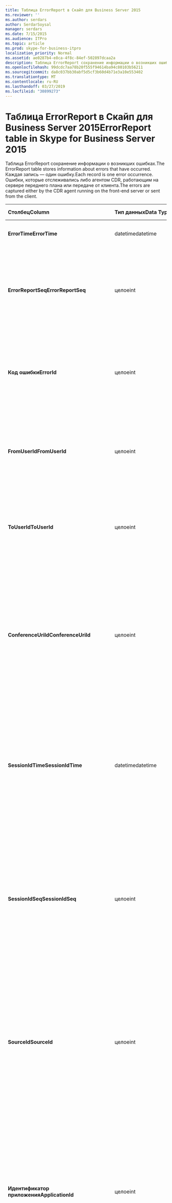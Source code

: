 ```yaml
---
title: Таблица ErrorReport в Скайп для Business Server 2015
ms.reviewer: ''
ms.author: serdars
author: SerdarSoysal
manager: serdars
ms.date: 7/15/2015
ms.audience: ITPro
ms.topic: article
ms.prod: skype-for-business-itpro
localization_priority: Normal
ms.assetid: ae0287b4-e8ca-4f8c-84ef-502897dcaa2a
description: Таблица ErrorReport сохранение информации о возникших ошибках. Каждая запись — один ошибку. Ошибки, которые отслеживались либо агентом CDR, работающим на сервере переднего плана или передаче от клиента.
ms.openlocfilehash: 99dcdc7aa78b20f555f94614ba94c80103b56211
ms.sourcegitcommit: da8c037bb30abf5d5cf3b60d4b71e3a10e553402
ms.translationtype: MT
ms.contentlocale: ru-RU
ms.lasthandoff: 03/27/2019
ms.locfileid: "30899273"
---
```

# <a name="errorreport-table-in-skype-for-business-server-2015"></a><span data-ttu-id="de521-105">Таблица ErrorReport в Скайп для Business Server 2015</span><span class="sxs-lookup"><span data-stu-id="de521-105">ErrorReport table in Skype for Business Server 2015</span></span>
 
<span data-ttu-id="de521-106">Таблица ErrorReport сохранение информации о возникших ошибках.</span><span class="sxs-lookup"><span data-stu-id="de521-106">The ErrorReport table stores information about errors that have occurred.</span></span> <span data-ttu-id="de521-107">Каждая запись — один ошибку.</span><span class="sxs-lookup"><span data-stu-id="de521-107">Each record is one error occurrence.</span></span> <span data-ttu-id="de521-108">Ошибки, которые отслеживались либо агентом CDR, работающим на сервере переднего плана или передаче от клиента.</span><span class="sxs-lookup"><span data-stu-id="de521-108">The errors are captured either by the CDR agent running on the front-end server or sent from the client.</span></span>
  
|<span data-ttu-id="de521-109">**Столбец**</span><span class="sxs-lookup"><span data-stu-id="de521-109">**Column**</span></span>|<span data-ttu-id="de521-110">**Тип данных**</span><span class="sxs-lookup"><span data-stu-id="de521-110">**Data Type**</span></span>|<span data-ttu-id="de521-111">**Ключ/индекс**</span><span class="sxs-lookup"><span data-stu-id="de521-111">**Key/Index**</span></span>|<span data-ttu-id="de521-112">**Сведения**</span><span class="sxs-lookup"><span data-stu-id="de521-112">**Details**</span></span>|
|:-----|:-----|:-----|:-----|
|<span data-ttu-id="de521-113">**ErrorTime**</span><span class="sxs-lookup"><span data-stu-id="de521-113">**ErrorTime**</span></span> <br/> |<span data-ttu-id="de521-114">datetime</span><span class="sxs-lookup"><span data-stu-id="de521-114">datetime</span></span>  <br/> |<span data-ttu-id="de521-115">Primary</span><span class="sxs-lookup"><span data-stu-id="de521-115">Primary</span></span>  <br/> |<span data-ttu-id="de521-116">Дата и время возникновения ошибки.</span><span class="sxs-lookup"><span data-stu-id="de521-116">Date and time the error occurred.</span></span>  <br/> |
|<span data-ttu-id="de521-117">**ErrorReportSeq**</span><span class="sxs-lookup"><span data-stu-id="de521-117">**ErrorReportSeq**</span></span> <br/> |<span data-ttu-id="de521-118">целое</span><span class="sxs-lookup"><span data-stu-id="de521-118">int</span></span>  <br/> |<span data-ttu-id="de521-119">Primary</span><span class="sxs-lookup"><span data-stu-id="de521-119">Primary</span></span>  <br/> |<span data-ttu-id="de521-120">Номер идентификатора для идентификации отчет об ошибках.</span><span class="sxs-lookup"><span data-stu-id="de521-120">ID number to identify the error report.</span></span> <span data-ttu-id="de521-121">Используется в сочетании с **ErrorTime** для уникальной идентификации отчет об ошибке.</span><span class="sxs-lookup"><span data-stu-id="de521-121">Used in conjunction with **ErrorTime** to uniquely identify an error report.</span></span> <br/> |
|<span data-ttu-id="de521-122">**Код ошибки**</span><span class="sxs-lookup"><span data-stu-id="de521-122">**ErrorId**</span></span> <br/> |<span data-ttu-id="de521-123">целое</span><span class="sxs-lookup"><span data-stu-id="de521-123">int</span></span>  <br/> |<span data-ttu-id="de521-124">Внешний</span><span class="sxs-lookup"><span data-stu-id="de521-124">Foreign</span></span>  <br/> |<span data-ttu-id="de521-125">Уникальный идентификатор типа ошибки.</span><span class="sxs-lookup"><span data-stu-id="de521-125">Unique ID of the error type.</span></span> <span data-ttu-id="de521-126">[Таблица errordef в Скайп для Business Server 2015](errordef.md) для получения дополнительных сведений см.</span><span class="sxs-lookup"><span data-stu-id="de521-126">See the [ErrorDef table in Skype for Business Server 2015](errordef.md) for more information.</span></span> <br/> |
|<span data-ttu-id="de521-127">**FromUserId**</span><span class="sxs-lookup"><span data-stu-id="de521-127">**FromUserId**</span></span> <br/> |<span data-ttu-id="de521-128">целое</span><span class="sxs-lookup"><span data-stu-id="de521-128">int</span></span>  <br/> |<span data-ttu-id="de521-129">Внешний</span><span class="sxs-lookup"><span data-stu-id="de521-129">Foreign</span></span>  <br/> |<span data-ttu-id="de521-130">Пользователя, инициировавшего запрос, вызвавшей ошибку.</span><span class="sxs-lookup"><span data-stu-id="de521-130">User who originated the request that caused the error.</span></span> <span data-ttu-id="de521-131">В [таблице пользователей](users.md) для получения дополнительных сведений см.</span><span class="sxs-lookup"><span data-stu-id="de521-131">See the [Users table](users.md) for more information.</span></span> <br/> |
|<span data-ttu-id="de521-132">**ToUserId**</span><span class="sxs-lookup"><span data-stu-id="de521-132">**ToUserId**</span></span> <br/> |<span data-ttu-id="de521-133">целое</span><span class="sxs-lookup"><span data-stu-id="de521-133">int</span></span>  <br/> |<span data-ttu-id="de521-134">Внешний</span><span class="sxs-lookup"><span data-stu-id="de521-134">Foreign</span></span>  <br/> |<span data-ttu-id="de521-135">Конечный пользователь для запроса, вызвавшей ошибку.</span><span class="sxs-lookup"><span data-stu-id="de521-135">Destination user for the request that caused the error.</span></span> <span data-ttu-id="de521-136">В [таблице пользователей](users.md) для получения дополнительных сведений см.</span><span class="sxs-lookup"><span data-stu-id="de521-136">See the [Users table](users.md) for more information.</span></span> <br/> |
|<span data-ttu-id="de521-137">**ConferenceUriId**</span><span class="sxs-lookup"><span data-stu-id="de521-137">**ConferenceUriId**</span></span> <br/> |<span data-ttu-id="de521-138">целое</span><span class="sxs-lookup"><span data-stu-id="de521-138">int</span></span>  <br/> |<span data-ttu-id="de521-139">Внешний</span><span class="sxs-lookup"><span data-stu-id="de521-139">Foreign</span></span>  <br/> |<span data-ttu-id="de521-140">URI конференции связанных с этой ошибкой.</span><span class="sxs-lookup"><span data-stu-id="de521-140">Conference URI related to the error.</span></span> <span data-ttu-id="de521-141">[Таблица ConferenceUris в Скайп для Business Server 2015](conferenceuris.md) для получения дополнительных сведений см.</span><span class="sxs-lookup"><span data-stu-id="de521-141">See the [ConferenceUris table in Skype for Business Server 2015](conferenceuris.md) for more information.</span></span> <span data-ttu-id="de521-142">Как правило если ConferenceUriId не равно null, затем FromUserId или ToUserId будет null.</span><span class="sxs-lookup"><span data-stu-id="de521-142">Typically, if ConferenceUriId is not null, then either FromUserId or ToUserId will be null.</span></span> <br/> |
|<span data-ttu-id="de521-143">**SessionIdTime**</span><span class="sxs-lookup"><span data-stu-id="de521-143">**SessionIdTime**</span></span> <br/> |<span data-ttu-id="de521-144">datetime</span><span class="sxs-lookup"><span data-stu-id="de521-144">datetime</span></span>  <br/> |<span data-ttu-id="de521-145">Внешний</span><span class="sxs-lookup"><span data-stu-id="de521-145">Foreign</span></span>  <br/> |<span data-ttu-id="de521-146">Используется совместно с **SessionIdSeq** для уникальной идентификации сеанса.</span><span class="sxs-lookup"><span data-stu-id="de521-146">Used in conjunction with **SessionIdSeq** to uniquely identify a session.</span></span> <span data-ttu-id="de521-147">В разделе [диалоговых окон в таблице в Скайп для Business Server 2015](dialogs.md) для получения дополнительных сведений.</span><span class="sxs-lookup"><span data-stu-id="de521-147">See the [Dialogs table in Skype for Business Server 2015](dialogs.md) for more information.</span></span> <br/> |
|<span data-ttu-id="de521-148">**SessionIdSeq**</span><span class="sxs-lookup"><span data-stu-id="de521-148">**SessionIdSeq**</span></span> <br/> |<span data-ttu-id="de521-149">целое</span><span class="sxs-lookup"><span data-stu-id="de521-149">int</span></span>  <br/> |<span data-ttu-id="de521-150">Внешний</span><span class="sxs-lookup"><span data-stu-id="de521-150">Foreign</span></span>  <br/> |<span data-ttu-id="de521-151">Номер идентификатора для идентификации сеанса.</span><span class="sxs-lookup"><span data-stu-id="de521-151">ID number to identify the session.</span></span> <span data-ttu-id="de521-152">Используется в сочетании с **SessionIdTime** для уникальной идентификации сеанса.</span><span class="sxs-lookup"><span data-stu-id="de521-152">Used in conjunction with **SessionIdTime** to uniquely identify a session.</span></span> <span data-ttu-id="de521-153">В разделе [диалоговых окон в таблице в Скайп для Business Server 2015](dialogs.md) для получения дополнительных сведений.</span><span class="sxs-lookup"><span data-stu-id="de521-153">See the [Dialogs table in Skype for Business Server 2015](dialogs.md) for more information.</span></span> <br/> |
|<span data-ttu-id="de521-154">**SourceId**</span><span class="sxs-lookup"><span data-stu-id="de521-154">**SourceId**</span></span> <br/> |<span data-ttu-id="de521-155">целое</span><span class="sxs-lookup"><span data-stu-id="de521-155">int</span></span>  <br/> |<span data-ttu-id="de521-156">Внешний</span><span class="sxs-lookup"><span data-stu-id="de521-156">Foreign</span></span>  <br/> |<span data-ttu-id="de521-157">Сервер, который отправляется отчет об ошибках (Если отчет отправляется с серверным компонентом).</span><span class="sxs-lookup"><span data-stu-id="de521-157">Server that sent the error report (if the report is being sent from a server component).</span></span> <span data-ttu-id="de521-158">В [таблице серверы](servers.md) для получения дополнительных сведений см.</span><span class="sxs-lookup"><span data-stu-id="de521-158">See the [Servers table](servers.md) for more information.</span></span> <br/> <span data-ttu-id="de521-159">В этом поле было представлено в Microsoft Lync Server 2013.</span><span class="sxs-lookup"><span data-stu-id="de521-159">This field was introduced in Microsoft Lync Server 2013.</span></span>  <br/> |
|<span data-ttu-id="de521-160">**Идентификатор приложения**</span><span class="sxs-lookup"><span data-stu-id="de521-160">**ApplicationId**</span></span> <br/> |<span data-ttu-id="de521-161">целое</span><span class="sxs-lookup"><span data-stu-id="de521-161">int</span></span>  <br/> |<span data-ttu-id="de521-162">Внешний</span><span class="sxs-lookup"><span data-stu-id="de521-162">Foreign</span></span>  <br/> |<span data-ttu-id="de521-163">Сервер, который отправляется отчет об ошибках (Если отчет отправляется с серверным компонентом).</span><span class="sxs-lookup"><span data-stu-id="de521-163">Server that sent the error report (if the report is being sent from a server component).</span></span> <span data-ttu-id="de521-164">В [таблице приложения в Скайп для Business Server 2015](application.md) для получения дополнительных сведений см.</span><span class="sxs-lookup"><span data-stu-id="de521-164">See the [Application table in Skype for Business Server 2015](application.md) for more information.</span></span> <br/> <span data-ttu-id="de521-165">В этом поле было представлено в Microsoft Lync Server 2013.</span><span class="sxs-lookup"><span data-stu-id="de521-165">This field was introduced in Microsoft Lync Server 2013.</span></span>  <br/> |
|<span data-ttu-id="de521-166">**MsDiagHeader**</span><span class="sxs-lookup"><span data-stu-id="de521-166">**MsDiagHeader**</span></span> <br/> |<span data-ttu-id="de521-167">изображение</span><span class="sxs-lookup"><span data-stu-id="de521-167">image</span></span>  <br/> | <br/> |<span data-ttu-id="de521-168">Дополнительные сведения об ошибке.</span><span class="sxs-lookup"><span data-stu-id="de521-168">More information about the error.</span></span>  <br/> <span data-ttu-id="de521-169">Эти данные можно преобразовать в текстовый формат с помощью следующего синтаксиса:</span><span class="sxs-lookup"><span data-stu-id="de521-169">This data can be converted to text format by using this syntax:</span></span>  <br/>  `cast(cast(Detail as varbinary(max)) as varchar(max))` <br/> |
|<span data-ttu-id="de521-170">**ClientVersionId**</span><span class="sxs-lookup"><span data-stu-id="de521-170">**ClientVersionId**</span></span> <br/> |<span data-ttu-id="de521-171">целое</span><span class="sxs-lookup"><span data-stu-id="de521-171">int</span></span>  <br/> |<span data-ttu-id="de521-172">Внешний</span><span class="sxs-lookup"><span data-stu-id="de521-172">Foreign</span></span>  <br/> |<span data-ttu-id="de521-173">Версия клиента конечная точка, отправляющая отчет об ошибках.</span><span class="sxs-lookup"><span data-stu-id="de521-173">The client version of endpoint that sends the error report.</span></span> <span data-ttu-id="de521-174">[Таблица ClientVersions в Скайп для Business Server 2015](clientversions.md) для получения дополнительных сведений см.</span><span class="sxs-lookup"><span data-stu-id="de521-174">See the [ClientVersions table in Skype for Business Server 2015](clientversions.md) for more information.</span></span> <br/> |
|<span data-ttu-id="de521-175">**IsCapturedByServer**</span><span class="sxs-lookup"><span data-stu-id="de521-175">**IsCapturedByServer**</span></span> <br/> |<span data-ttu-id="de521-176">бит</span><span class="sxs-lookup"><span data-stu-id="de521-176">bit</span></span>  <br/> ||<span data-ttu-id="de521-177">Отчет об ошибках отслеживались агентом CDR, работающим на сервере переднего плана, или отправлен клиентом.</span><span class="sxs-lookup"><span data-stu-id="de521-177">Is the error report captured by the CDR agent running on the front-end server, or sent by the client.</span></span>  <br/> |
|<span data-ttu-id="de521-178">**Флаг**</span><span class="sxs-lookup"><span data-stu-id="de521-178">**Flag**</span></span> <br/> |<span data-ttu-id="de521-179">smallint</span><span class="sxs-lookup"><span data-stu-id="de521-179">smallint</span></span>  <br/> ||<span data-ttu-id="de521-180">Зарезервировано для будущего использования.</span><span class="sxs-lookup"><span data-stu-id="de521-180">Reserved for future use.</span></span>  <br/> |
|<span data-ttu-id="de521-181">**TelemetryId**</span><span class="sxs-lookup"><span data-stu-id="de521-181">**TelemetryId**</span></span> <br/> |<span data-ttu-id="de521-182">uniqueIdentifier</span><span class="sxs-lookup"><span data-stu-id="de521-182">uniqueIdentifier</span></span>  <br/> ||<span data-ttu-id="de521-183">Уникальный идентификатор времени присоединения для разных компонентов, задействованных в конференции.</span><span class="sxs-lookup"><span data-stu-id="de521-183">Unique identifier correlating join time information for the different components involved in a conference.</span></span>  <br/> <span data-ttu-id="de521-184">В этом поле было представлено в Microsoft Lync Server 2013.</span><span class="sxs-lookup"><span data-stu-id="de521-184">This field was introduced in Microsoft Lync Server 2013.</span></span>  <br/> |
|<span data-ttu-id="de521-185">**SessionSetupTime**</span><span class="sxs-lookup"><span data-stu-id="de521-185">**SessionSetupTime**</span></span> <br/> |<span data-ttu-id="de521-186">целое</span><span class="sxs-lookup"><span data-stu-id="de521-186">int</span></span>  <br/> ||<span data-ttu-id="de521-187">Время (в миллисекундах), требуемое определенному компоненту для присоединения к конференции.</span><span class="sxs-lookup"><span data-stu-id="de521-187">Time (in milliseconds) required for a specific component to join a conference.</span></span>  <br/> <span data-ttu-id="de521-188">В этом поле было представлено в Microsoft Lync Server 2013.</span><span class="sxs-lookup"><span data-stu-id="de521-188">This field was introduced in Microsoft Lync Server 2013.</span></span>  <br/> |
|<span data-ttu-id="de521-189">**Который**</span><span class="sxs-lookup"><span data-stu-id="de521-189">**ServerId**</span></span> <br/> |<span data-ttu-id="de521-190">целое</span><span class="sxs-lookup"><span data-stu-id="de521-190">int</span></span>  <br/> |<span data-ttu-id="de521-191">Внешний</span><span class="sxs-lookup"><span data-stu-id="de521-191">Foreign</span></span>  <br/> |<span data-ttu-id="de521-192">Представляет полное доменное имя сервера, который создал отчет об ошибках.</span><span class="sxs-lookup"><span data-stu-id="de521-192">Represents the fully qualified domain name of the server that generated the error report.</span></span>  <br/> |
|<span data-ttu-id="de521-193">**PoolId**</span><span class="sxs-lookup"><span data-stu-id="de521-193">**PoolId**</span></span> <br/> |<span data-ttu-id="de521-194">целое</span><span class="sxs-lookup"><span data-stu-id="de521-194">int</span></span>  <br/> |<span data-ttu-id="de521-195">Внешний</span><span class="sxs-lookup"><span data-stu-id="de521-195">Foreign</span></span>  <br/> |<span data-ttu-id="de521-196">Представляет полное доменное имя пула, в котором был создан отчет об ошибках.</span><span class="sxs-lookup"><span data-stu-id="de521-196">Represents the fully qualified domain name of the pool where the error report was generated.</span></span>  <br/> |
|<span data-ttu-id="de521-197">**LastModifiedTime**</span><span class="sxs-lookup"><span data-stu-id="de521-197">**LastModifiedTime**</span></span> <br/> |<span data-ttu-id="de521-198">Даты и времени</span><span class="sxs-lookup"><span data-stu-id="de521-198">Datetime</span></span>  <br/> ||<span data-ttu-id="de521-199">Для внутреннего использования службой мониторинга.</span><span class="sxs-lookup"><span data-stu-id="de521-199">For internal use by the Monitoring service.</span></span>  <br/> <span data-ttu-id="de521-200">В этом поле было представлено в Скайп для Business Server 2015.</span><span class="sxs-lookup"><span data-stu-id="de521-200">This field was introduced in Skype for Business Server 2015.</span></span>  <br/> |
   

